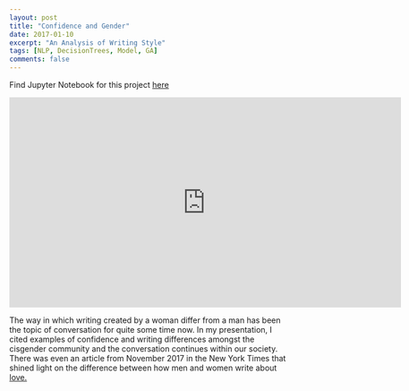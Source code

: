 ```yaml
---
layout: post
title: "Confidence and Gender"
date: 2017-01-10
excerpt: "An Analysis of Writing Style"
tags: [NLP, DecisionTrees, Model, GA]
comments: false
---
```


Find Jupyter Notebook for this project <a href="https://github.com/samjfalk/GA-DSI/blob/master/Projects/Capstone%20Confidence.ipynb">here</a>

<iframe src="
https://docs.google.com/presentation/d/15GRKPtRGwaBD96qTywDJ7sPLwBCNDZfi2MsDO8ziViE/embed?start=false&loop=false&delayms=3000" frameborder="0" width="700" height="375" allowfullscreen="true" mozallowfullscreen="true" webkitallowfullscreen="true"></iframe>



The way in which writing created by a woman differ from a man has been the topic of conversation for quite some time now. In my presentation, I cited examples of confidence and writing differences amongst the cisgender community and the conversation continues within our society. There was even an article from November 2017 in the New York Times that shined light on the difference between how men and women write about <a href="https://www.nytimes.com/interactive/2017/11/07/upshot/modern-love-what-we-write-when-we-write-about-love.html">love.</a>
